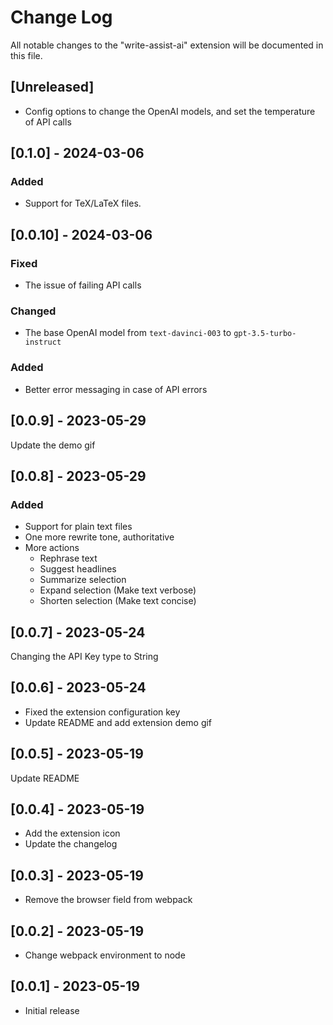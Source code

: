 # Change Log

All notable changes to the "write-assist-ai" extension will be documented in this file.

## [Unreleased]

* Config options to change the OpenAI models, and set the temperature of API calls

## [0.1.0] - 2024-03-06

### Added

* Support for TeX/LaTeX files.

## [0.0.10] - 2024-03-06

### Fixed

* The issue of failing API calls
  
### Changed

* The base OpenAI model from `text-davinci-003` to `gpt-3.5-turbo-instruct`

### Added

* Better error messaging in case of API errors

## [0.0.9] - 2023-05-29

Update the demo gif

## [0.0.8] - 2023-05-29

### Added

* Support for plain text files
* One more rewrite tone, authoritative
* More actions
  * Rephrase text
  * Suggest headlines
  * Summarize selection
  * Expand selection (Make text verbose)
  * Shorten selection (Make text concise)

## [0.0.7] - 2023-05-24

Changing the API Key type to String

## [0.0.6] - 2023-05-24

* Fixed the extension configuration key
* Update README and add extension demo gif

## [0.0.5] - 2023-05-19

Update README

## [0.0.4] - 2023-05-19

* Add the extension icon
* Update the changelog

## [0.0.3] - 2023-05-19

* Remove the browser field from webpack

## [0.0.2] - 2023-05-19

* Change webpack environment to node

## [0.0.1] - 2023-05-19

* Initial release
